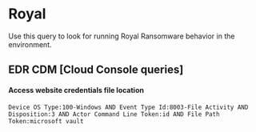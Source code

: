 # Royal

Use this query to look for running Royal Ransomware behavior in the environment.

## EDR CDM [Cloud Console queries]

#### Access website credentials file location

```
Device OS Type:100-Windows AND Event Type Id:8003-File Activity AND Disposition:3 AND Actor Command Line Token:id AND File Path Token:microsoft vault

```